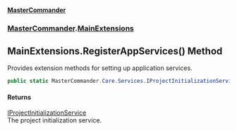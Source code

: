 #### [MasterCommander](MasterCommander.md 'MasterCommander')
### [MasterCommander](MasterCommander.md 'MasterCommander').[MainExtensions](MainExtensions.md 'MasterCommander.MainExtensions')

## MainExtensions.RegisterAppServices() Method

Provides extension methods for setting up application services.

```csharp
public static MasterCommander.Core.Services.IProjectInitializationService RegisterAppServices();
```

#### Returns
[IProjectInitializationService](IProjectInitializationService.md 'MasterCommander.Core.Services.IProjectInitializationService')  
The project initialization service.